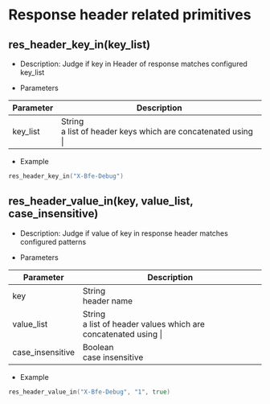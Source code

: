 # Response header related primitives

## res_header_key_in(key_list)
* Description: Judge if key in Header of response matches configured key_list

* Parameters

| Parameter | Description |
| --------- | ---------- |
| key_list | String<br>a list of header keys which are concatenated using &#124; |


* Example

```go
res_header_key_in("X-Bfe-Debug")
```

## res_header_value_in(key, value_list, case_insensitive)
* Description: Judge if value of key in response header matches configured patterns

* Parameters

| Parameter | Description |
| --------- | ---------- |
| key       | String<br>header name |
| value_list | String<br>a list of header values which are concatenated using &#124; |
| case_insensitive | Boolean<br>case insensitive |


* Example

```go
res_header_value_in("X-Bfe-Debug", "1", true)
```
